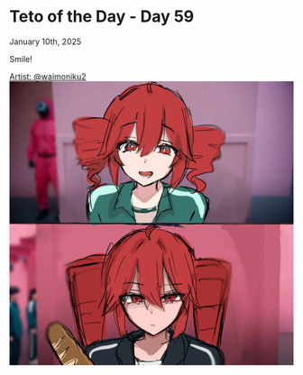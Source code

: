 # Teto of the Day - Day 59
<div class="post-date">January 10th, 2025</div>

Smile!

[Artist: @waimoniku2](https://x.com/waimoniku2/status/1876957370154106907)
![Kasane Teto Art](/totd/DAY_59.jpg)